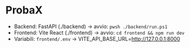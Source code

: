 ﻿# ProbaX

- Backend: FastAPI (./backend) → avvio: `pwsh ./backend/run.ps1`
- Frontend: Vite React (./frontend) → avvio: `cd frontend && npm run dev`
- Variabili: `frontend/.env` → VITE_API_BASE_URL=http://127.0.0.1:8000
